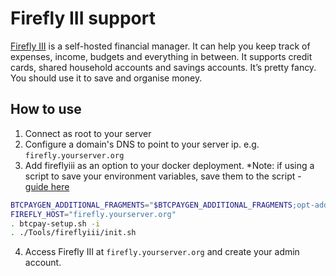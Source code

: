 # Firefly III support

[Firefly III](https://www.firefly-iii.org/)  is a self-hosted financial manager.
It can help you keep track of expenses, income, budgets and everything in between. It supports credit cards, shared household accounts and savings accounts. It’s pretty fancy. You should use it to save and organise money.

## How to use

1. Connect as root to your server
2. Configure a domain's DNS to point to your server ip. e.g. `firefly.yourserver.org`
3. Add fireflyiii as an option to your docker deployment. *Note: if using a script to save your environment variables, save them to the script - [guide here](./docs/save-env-vars.md)

```bash
BTCPAYGEN_ADDITIONAL_FRAGMENTS="$BTCPAYGEN_ADDITIONAL_FRAGMENTS;opt-add-fireflyiii"
FIREFLY_HOST="firefly.yourserver.org"
. btcpay-setup.sh -i
. ./Tools/fireflyiii/init.sh
```

4. Access Firefly III at `firefly.yourserver.org` and create your admin account.
